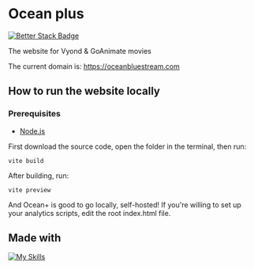 # Ocean plus

[![Better Stack Badge](https://uptime.betterstack.com/status-badges/v3/monitor/1lozq.svg)](https://status.oceanbluestream.com/)

The website for Vyond & GoAnimate movies

The current domain is: https://oceanbluestream.com

## How to run the website locally

### Prerequisites

* [Node.js](https://nodejs.org/en)

First download the source code, open the folder in the terminal, then run:

```vite build```

After building, run:

```vite preview```

And Ocean+ is good to go locally, self-hosted!
If you're willing to set up your analytics scripts, edit the root index.html file.

## Made with

[![My Skills](https://skillicons.dev/icons?i=typescript,react,vite,tailwind,webstorm,netlify&perline=3)](https://oceanbluestream.com)